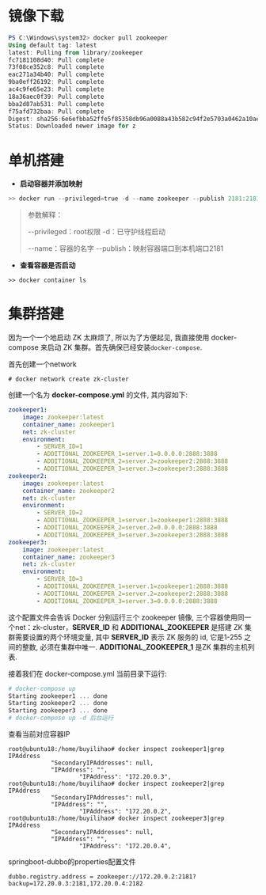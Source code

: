 # 镜像下载

```powershell
PS C:\Windows\system32> docker pull zookeeper
Using default tag: latest
latest: Pulling from library/zookeeper
fc7181108d40: Pull complete
73f08ce352c8: Pull complete
eac271a34b40: Pull complete
9ba0eff26192: Pull complete
ac4c9fe65e23: Pull complete
18a36aec0f39: Pull complete
bba2d87ab531: Pull complete
f75afd732baa: Pull complete
Digest: sha256:6e6efbba52ffe5f85358db96a0088a43b582c94f2e5703a0462a10aeeab38667
Status: Downloaded newer image for z
```

# 单机搭建

- **启动容器并添加映射**

```powershell
>> docker run --privileged=true -d --name zookeeper --publish 2181:2181  -d zookeeper:latest
```

> 参数解释：
>
> --privileged：root权限                                                     -d：已守护线程启动
>
> --name：容器的名字                                                       --publish：映射容器端口到本机端口2181

- **查看容器是否启动**

```shell
>> docker container ls
```

# 集群搭建

因为一个一个地启动 ZK 太麻烦了, 所以为了方便起见, 我直接使用 docker-compose 来启动 ZK 集群。首先确保已经安装`docker-compose`.

首先创建一个network

```shell
# docker network create zk-cluster
```

创建一个名为 **docker-compose.yml** 的文件, 其内容如下:

```yaml
zookeeper1:
    image: zookeeper:latest
    container_name: zookeeper1
    net: zk-cluster
    environment:
        - SERVER_ID=1
        - ADDITIONAL_ZOOKEEPER_1=server.1=0.0.0.0:2888:3888
        - ADDITIONAL_ZOOKEEPER_2=server.2=zookeeper2:2888:3888 
        - ADDITIONAL_ZOOKEEPER_3=server.3=zookeeper3:2888:3888
zookeeper2:
    image: zookeeper:latest
    container_name: zookeeper2
    net: zk-cluster
    environment:
        - SERVER_ID=2
        - ADDITIONAL_ZOOKEEPER_1=server.1=zookeeper1:2888:3888
        - ADDITIONAL_ZOOKEEPER_2=server.2=0.0.0.0:2888:3888 
        - ADDITIONAL_ZOOKEEPER_3=server.3=zookeeper3:2888:3888
zookeeper3:
    image: zookeeper:latest
    container_name: zookeeper3
    net: zk-cluster
    environment:
        - SERVER_ID=3
        - ADDITIONAL_ZOOKEEPER_1=server.1=zookeeper1:2888:3888
        - ADDITIONAL_ZOOKEEPER_2=server.2=zookeeper2:2888:3888 
        - ADDITIONAL_ZOOKEEPER_3=server.3=0.0.0.0:2888:3888
```

这个配置文件会告诉 Docker 分别运行三个 zookeeper 镜像, 三个容器使用同一个net：zk-cluster，**SERVER_ID** 和 **ADDITIONAL_ZOOKEEPER** 是搭建 ZK 集群需要设置的两个环境变量, 其中 **SERVER_ID** 表示 ZK 服务的 id, 它是1-255 之间的整数, 必须在集群中唯一. **ADDITIONAL_ZOOKEEPER_1** 是ZK 集群的主机列表. 

接着我们在 docker-compose.yml 当前目录下运行: 

```powershell
# docker-compose up
Starting zookeeper1 ... done
Starting zookeeper2 ... done
Starting zookeeper3 ... done
# docker-compose up -d 后台运行
```

查看当前对应容器IP

```shell
root@ubuntu18:/home/buyilihao# docker inspect zookeeper1|grep IPAddress
            "SecondaryIPAddresses": null,
            "IPAddress": "",
                    "IPAddress": "172.20.0.3",
root@ubuntu18:/home/buyilihao# docker inspect zookeeper2|grep IPAddress
            "SecondaryIPAddresses": null,
            "IPAddress": "",
                    "IPAddress": "172.20.0.2",
root@ubuntu18:/home/buyilihao# docker inspect zookeeper3|grep IPAddress
            "SecondaryIPAddresses": null,
            "IPAddress": "",
                    "IPAddress": "172.20.0.4",
```

springboot-dubbo的properties配置文件

```properties
dubbo.registry.address = zookeeper://172.20.0.2:2181?backup=172.20.0.3:2181,172.20.0.4:2182
```



